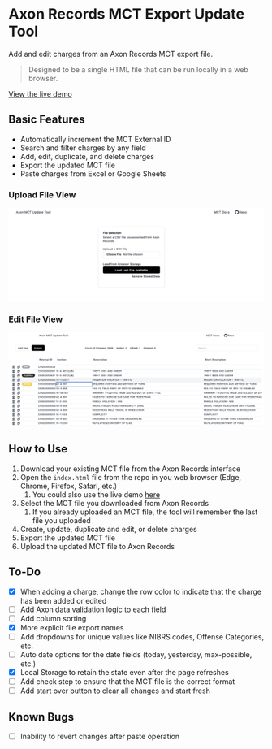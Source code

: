 # Axon Records MCT Export Update Tool

Add and edit charges from an Axon Records MCT export file. 

>Designed to be a single HTML file that can be run locally in a web browser. 

[View the live demo](https://www.michaelzidar.com/static/demos/axon_mct/index.html)

## Basic Features

- Automatically increment the MCT External ID
- Search and filter charges by any field
- Add, edit, duplicate, and delete charges
- Export the updated MCT file
- Paste charges from Excel or Google Sheets

### Upload File View
![Screenshot of the Axon Records MCT Export Update Tool upload view](img/upload_view.png)

### Edit File View
![Screenshot of the Axon Records MCT Export Update Tool edit view](img/edit_view.png) 



## How to Use

1. Download your existing MCT file from the Axon Records interface
2. Open the `index.html` file from the repo in you web browser (Edge, Chrome, Firefox, Safari, etc.) 
   1. You could also use the live demo [here](https://www.michaelzidar.com/static/demos/axon_mct/index.html)
3. Select the MCT file you downloaded from Axon Records
   1. If you already uploaded an MCT file, the tool will remember the last file you uploaded
4. Create, update, duplicate and edit, or delete charges
5. Export the updated MCT file
6. Upload the updated MCT file to Axon Records


## To-Do

- [x] When adding a charge, change the row color to indicate that the charge has been added or edited
- [ ] Add Axon data validation logic to each field
- [ ] Add column sorting
- [x] More explicit file export names
- [ ] Add dropdowns for unique values like NIBRS codes, Offense Categories, etc.
- [ ] Auto date options for the date fields (today, yesterday, max-possible, etc.)
- [x] Local Storage to retain the state even after the page refreshes
- [ ] Add check step to ensure that the MCT file is the correct format
- [ ] Add start over button to clear all changes and start fresh
  
## Known Bugs
- [ ] Inability to revert changes after paste operation